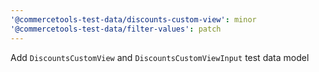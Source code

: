 ```yaml
---
'@commercetools-test-data/discounts-custom-view': minor
'@commercetools-test-data/filter-values': patch
---
```


Add `DiscountsCustomView` and `DiscountsCustomViewInput` test data model
